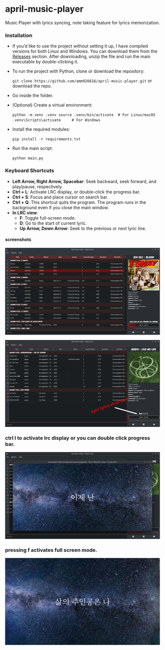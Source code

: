 # april-music-player
Music Player with lyrics syncing, note taking feature for lyrics memorization.


### Installation

- If you’d like to use the project without setting it up, I have compiled versions for both Linux and Windows. You can download them from the [Releases](https://github.com/amm926616/april-music-player/releases) section. After downloading, unzip the file and run the main executable by double-clicking it.
- To run the project with Python, clone or download the repository:
    
    `git clone https://github.com/amm926616/april-music-player.git` or download the repo.

- Go inside the folder.
    
- (Optional) Create a virtual environment:

    `python -m venv .venv source .venv/bin/activate  # For Linux/macOS .venv\Scripts\activate     # For Windows`
    
- Install the required modules:

    `pip install -r requirements.txt`
    
- Run the main script:
    
    `python main.py`
    

### Keyboard Shortcuts

- **Left Arrow, Right Arrow, Spacebar**: Seek backward, seek forward, and play/pause, respectively.
- **Ctrl + L**: Activate LRC display, or double-click the progress bar.
- **Ctrl + S**: Focus and place cursor on search bar.
- **Ctrl + Q**: This shortcut quits the program. The program runs in the background even if you close the main window. 
- **In LRC view**:
    - **F**: Toggle full-screen mode.
    - **D**: Go to the start of current lyric.
    - **Up Arrow, Down Arrow**: Seek to the previous or next lyric line.

#### screenshots
![screenshot](./screenshots/screenshot1.png)

![screenshot](./screenshots/screenshot2.png)

### ctrl l to activate lrc display or you can double click progress bar.
![screenshot](./screenshots/screenshot3.png)

### pressing f activates full screen mode.
![screenshot](./screenshots/screenshot4.png)
